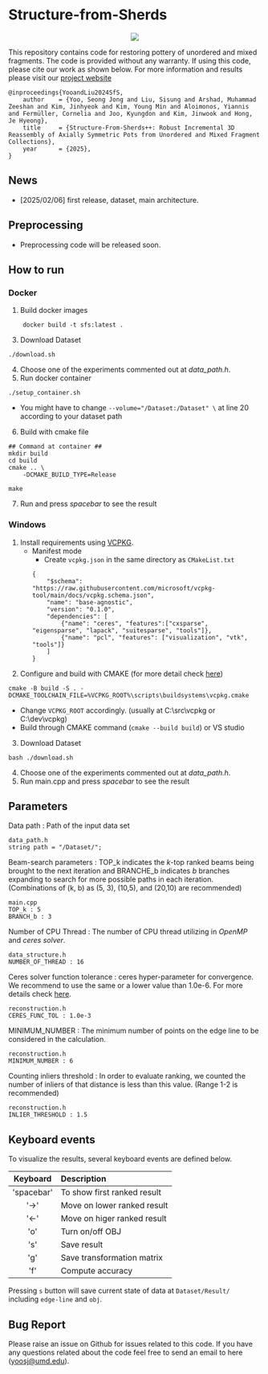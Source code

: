 # Structure-from-Sherds 
 <p align="center">
 <img src="https://github.com/SeongJong-Yoo/Pottery-Hierarchy-Clear/blob/wo_init/etc/dataset-1.png">
 </p>
 
 This repository contains code for restoring pottery of unordered and mixed fragments. The code is provided without any warranty. If using this code, please cite our work as shown below. For more information and results please visit our [project website](https://sj-yoo.info/sfs/)

	@inproceedings{YooandLiu2024SfS,
    	author    = {Yoo, Seong Jong and Liu, Sisung and Arshad, Muhammad Zeeshan and Kim, Jinhyeok and Kim, Young Min and Aloimonos, Yiannis and Fermüller, Cornelia and Joo, Kyungdon and Kim, Jinwook and Hong, Je Hyeong},
    	title     = {Structure-From-Sherds++: Robust Incremental 3D Reassembly of Axially Symmetric Pots from Unordered and Mixed Fragment Collections},
    	year      = {2025},
	}

## News
- [2025/02/06] first release, dataset, main architecture.

## Preprocessing 
- Preprocessing code will be released soon.

## How to run
### Docker
1. Build docker images
```
    docker build -t sfs:latest .
```
3. Download Dataset
```
./download.sh
```
4. Choose one of the experiments commented out at *data_path.h*. 
5. Run docker container
```
./setup_container.sh
```
- You might have to change `--volume="/Dataset:/Dataset" \` at line 20 according to your dataset path

6. Build with cmake file
```
## Command at container ##
mkdir build
cd build
cmake .. \
    -DCMAKE_BUILD_TYPE=Release 

make
```
7. Run and press *spacebar* to see the result

### Windows 
1. Install requirements using [VCPKG](https://vcpkg.io/en/).
	* Manifest mode
        - Create `vcpkg.json` in the same directory as `CMakeList.txt`
        ```
        {
            "$schema": "https://raw.githubusercontent.com/microsoft/vcpkg-tool/main/docs/vcpkg.schema.json",
            "name": "base-agnostic",
            "version": "0.1.0",
            "dependencies": [
                {"name": "ceres", "features":["cxsparse", "eigensparse", "lapack", "suitesparse", "tools"]},
                {"name": "pcl", "features": ["visualization", "vtk", "tools"]}
            ]
        }
        ```
2. Configure and build with CMAKE (for more detail check [here](https://learn.microsoft.com/en-us/vcpkg/consume/manifest-mode?tabs=cmake%2Cbuild-cmake))
```
cmake -B build -S . -DCMAKE_TOOLCHAIN_FILE=%VCPKG_ROOT%\scripts\buildsystems\vcpkg.cmake
```
- Change `VCPKG_ROOT` accordingly. (usually at C:\src\vcpkg or C:\dev\vcpkg)
- Build through CMAKE command (`cmake --build build`) or VS studio
3. Download Dataset
```
bash ./download.sh
```
4. Choose one of the experiments commented out at *data_path.h*. 
5. Run main.cpp and press *spacebar* to see the result

## Parameters
Data path : Path of the input data set  

	data_path.h
	string path = "/Dataset/"; 

Beam-search parameters : TOP_k indicates the *k*-top ranked beams being brought to the next iteration and BRANCHE_b indicates *b* branches expanding to search for more possible paths in each iteration. (Combinations of (k, b) as (5, 3), (10,5), and (20,10) are recommended)

	main.cpp
	TOP_k : 5
	BRANCH_b : 3

Number of CPU Thread : The number of CPU thread utilizing in *OpenMP* and *ceres solver*.
	
	data_structure.h
	NUMBER_OF_THREAD : 16

Ceres solver function tolerance : ceres hyper-parameter for convergence. We recommend to use the same or a lower value than 1.0e-6. For more details check [here](http://ceres-solver.org/nnls_solving.html). 

	reconstruction.h
	CERES_FUNC_TOL : 1.0e-3

MINIMUM_NUMBER : The minimum number of points on the edge line  to be considered in the calculation.

	reconstruction.h
	MINIMUM_NUMBER : 6

Counting inliers threshold : In order to evaluate ranking, we counted the number of inliers of that distance is less than this value. (Range 1-2 is recommended)

	reconstruction.h
	INLIER_THRESHOLD : 1.5

## Keyboard events
To visualize the results, several keyboard events are defined below. 

|Keyboard|Description|
|:---:|:---|
|'spacebar'| To show first ranked result|
|'->'| Move on lower ranked result|
|'<-'|Move on higer ranked result|
|'o' |Turn on/off OBJ|
|'s'|Save result|
|'g'| Save transformation matrix|
|'f'|Compute accuracy |


Pressing `s` button will save current state of data at `Dataset/Result/` including `edge-line` and `obj`. 

## Bug Report
Please raise an issue on Github for issues related to this code. If you have any questions related about the code feel free to send an email to here (yoosj@umd.edu). 
